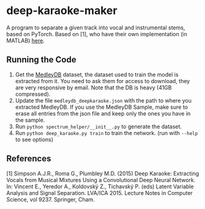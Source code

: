 # deep-karaoke-maker
A program to separate a given track into vocal and instrumental stems, based on PyTorch.
Based on [1], who have their own implementation (in MATLAB) [here](https://github.com/jaidevd/deep_kareoke_source_separation).

## Running the Code
1. Get the [MedleyDB](http://medleydb.weebly.com/downloads.html) dataset, the dataset used to train the model is extracted from it. You need to ask them for access to download, they are very responsive by email. Note that the DB is heavy (41GB compressed).
1. Update the file `medleydb_deepkaraoke.json` with the path to where you extracted MedleyDB. If you use the MedleyDB Sample, make sure to erase all entries from the json file and keep only the ones you have in the sample.
1. Run `python spectrum_helper/__init__.py` to generate the dataset.
1. Run `python deep_karaoke.py train` to train the network. (run with `--help` to see options)

## References
[1] 
    Simpson A.J.R., Roma G., Plumbley M.D. (2015) Deep Karaoke: Extracting Vocals from Musical Mixtures Using a Convolutional Deep Neural Network. In: Vincent E., Yeredor A., Koldovský Z., Tichavský P. (eds) Latent Variable Analysis and Signal Separation. LVA/ICA 2015. Lecture Notes in Computer Science, vol 9237. Springer, Cham.
